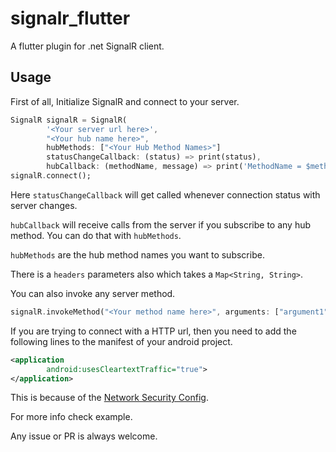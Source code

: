 # signalr_flutter

A flutter plugin for .net SignalR client.

## Usage

First of all, Initialize SignalR and connect to your server.

```dart
SignalR signalR = SignalR(
        '<Your server url here>',
        "<Your hub name here>",
        hubMethods: ["<Your Hub Method Names>"]
        statusChangeCallback: (status) => print(status),
        hubCallback: (methodName, message) => print('MethodName = $methodName, Message = $message'));
signalR.connect();
```

Here `statusChangeCallback` will get called whenever connection status with server changes.

`hubCallback` will receive calls from the server if you subscribe to any hub method. You can do that with `hubMethods`.

`hubMethods` are the hub method names you want to subscribe.

There is a `headers` parameters also which takes a `Map<String, String>`.

You can also invoke any server method.

```dart
signalR.invokeMethod("<Your method name here>", arguments: ["argument1", "argument2"]);
```


If you are trying to connect with a HTTP url, then you need to add the following lines to the manifest of your android project.

```xml
<application
        android:usesCleartextTraffic="true">
</application>
```

This is because of the [Network Security Config](https://developer.android.com/training/articles/security-config#CleartextTrafficPermitted).


For more info check example.

Any issue or PR is always welcome.
